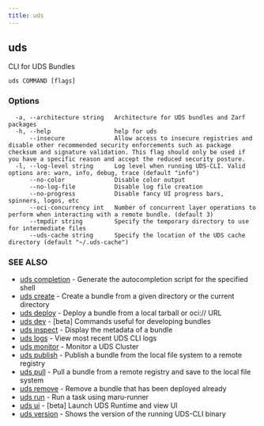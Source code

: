 ```yaml
---
title: uds
---
```

## uds

CLI for UDS Bundles

```
uds COMMAND [flags]
```

### Options

```
  -a, --architecture string   Architecture for UDS bundles and Zarf packages
  -h, --help                  help for uds
      --insecure              Allow access to insecure registries and disable other recommended security enforcements such as package checksum and signature validation. This flag should only be used if you have a specific reason and accept the reduced security posture.
  -l, --log-level string      Log level when running UDS-CLI. Valid options are: warn, info, debug, trace (default "info")
      --no-color              Disable color output
      --no-log-file           Disable log file creation
      --no-progress           Disable fancy UI progress bars, spinners, logos, etc
      --oci-concurrency int   Number of concurrent layer operations to perform when interacting with a remote bundle. (default 3)
      --tmpdir string         Specify the temporary directory to use for intermediate files
      --uds-cache string      Specify the location of the UDS cache directory (default "~/.uds-cache")
```

### SEE ALSO

* [uds completion](/reference/cli/commands/uds_completion/)	 - Generate the autocompletion script for the specified shell
* [uds create](/reference/cli/commands/uds_create/)	 - Create a bundle from a given directory or the current directory
* [uds deploy](/reference/cli/commands/uds_deploy/)	 - Deploy a bundle from a local tarball or oci:// URL
* [uds dev](/reference/cli/commands/uds_dev/)	 - [beta] Commands useful for developing bundles
* [uds inspect](/reference/cli/commands/uds_inspect/)	 - Display the metadata of a bundle
* [uds logs](/reference/cli/commands/uds_logs/)	 - View most recent UDS CLI logs
* [uds monitor](/reference/cli/commands/uds_monitor/)	 - Monitor a UDS Cluster
* [uds publish](/reference/cli/commands/uds_publish/)	 - Publish a bundle from the local file system to a remote registry
* [uds pull](/reference/cli/commands/uds_pull/)	 - Pull a bundle from a remote registry and save to the local file system
* [uds remove](/reference/cli/commands/uds_remove/)	 - Remove a bundle that has been deployed already
* [uds run](/reference/cli/commands/uds_run/)	 - Run a task using maru-runner
* [uds ui](/reference/cli/commands/uds_ui/)	 - [beta] Launch UDS Runtime and view UI
* [uds version](/reference/cli/commands/uds_version/)	 - Shows the version of the running UDS-CLI binary
